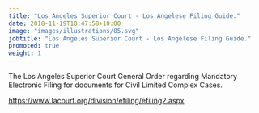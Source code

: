 ```yaml
---
title: "Los Angeles Superior Court - Los Angelese Filing Guide."
date: 2018-11-19T10:47:58+10:00
image: "images/illustrations/85.svg"
jobtitle: "Los Angeles Superior Court - Los Angelese Filing Guide."
promoted: true
weight: 1
---
```


The Los Angeles Superior Court General Order regarding Mandatory Electronic Filing for documents for Civil Limited Complex Cases. 


https://www.lacourt.org/division/efiling/efiling2.aspx